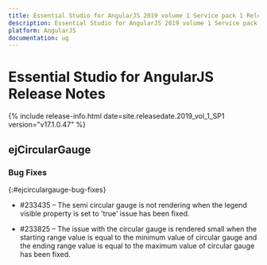```yaml
---
title: Essential Studio for AngularJS 2019 volume 1 Service pack 1 Release Notes  
description: Essential Studio for AngularJS 2019 volume 1 Service pack 1 Release Notes  
platform: AngularJS
documentation: ug
---
```


# Essential Studio for AngularJS  Release Notes  

{% include release-info.html date=site.releasedate.2019_vol_1_SP1  version="v17.1.0.47" %} 






## ejCircularGauge

### Bug Fixes
{:#ejcirculargauge-bug-fixes}

*  \#233435 – The semi circular gauge is not rendering when the legend visible property is set to 'true' issue has been fixed.

*  \#233825 – The issue with the circular gauge is rendered small when the starting range value is equal to the minimum value of circular gauge and the ending range value is equal to the maximum value of circular gauge has been fixed.

